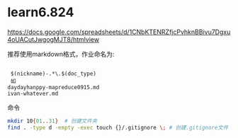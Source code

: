 # learn6.824

https://docs.google.com/spreadsheets/d/1CNbKTENRZfjcPvhknBBivu7Dgxu4oUACutJwgogMJT8/htmlview

推荐使用markdown格式，作业命名为:

```

 $(nickname)-.*\.$(doc_type)
 如
daydayhanppy-mapreduce0915.md
ivan-whatever.md
```



命令

```sh
mkdir 10{01..31}  # 创建文件夹
find . -type d -empty -exec touch {}/.gitignore \; # 创建.gitignore文件
```





